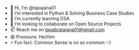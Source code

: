 - 👋 Hi, I’m @tapajana01
- 👀 I’m interested in Python & Solving Business Case Studies
- 🌱 I’m currently learning DSA
- 💞️ I’m looking to collaborate on Open Source Projects
- 📫 Reach me on tapabratajana01@gmail.com
- 😄 Pronouns: He/Him
- ⚡ Fun fact: Common Sense is no so common :-)
<!---
tapajana01/tapajana01 is a ✨ special ✨ repository because its `README.md` (this file) appears on your GitHub profile.
You can click the Preview link to take a look at your changes.
--->
